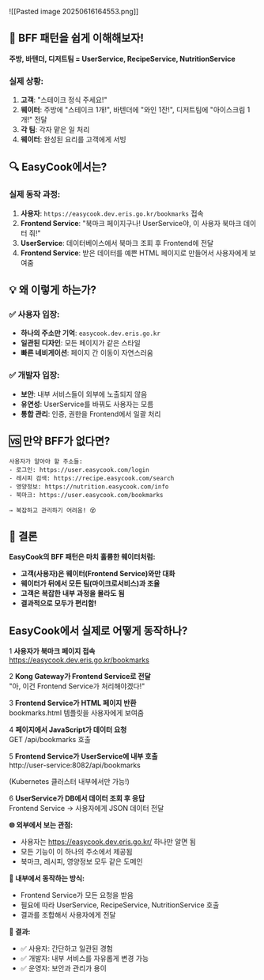 ![[Pasted image 20250616164553.png]]
## 🤔 **BFF 패턴을 쉽게 이해해보자!**

**주방, 바텐더, 디저트팀 = UserService, RecipeService, NutritionService**
### **실제 상황:**

1. **고객**: "스테이크 정식 주세요!"
2. **웨이터**: 주방에 "스테이크 1개!", 바텐더에 "와인 1잔!", 디저트팀에 "아이스크림 1개!" 전달
3. **각 팀**: 각자 맡은 일 처리
4. **웨이터**: 완성된 요리를 고객에게 서빙

## 🔍 **EasyCook에서는?**

### **실제 동작 과정:**

1. **사용자**: `https://easycook.dev.eris.go.kr/bookmarks` 접속
2. **Frontend Service**: "북마크 페이지구나! UserService야, 이 사용자 북마크 데이터 줘!"
3. **UserService**: 데이터베이스에서 북마크 조회 후 Frontend에 전달
4. **Frontend Service**: 받은 데이터를 예쁜 HTML 페이지로 만들어서 사용자에게 보여줌

## 💡 **왜 이렇게 하는가?**

### **✅ 사용자 입장:**

- **하나의 주소만 기억**: `easycook.dev.eris.go.kr`
- **일관된 디자인**: 모든 페이지가 같은 스타일
- **빠른 네비게이션**: 페이지 간 이동이 자연스러움

### **✅ 개발자 입장:**

- **보안**: 내부 서비스들이 외부에 노출되지 않음
- **유연성**: UserService를 바꿔도 사용자는 모름
- **통합 관리**: 인증, 권한을 Frontend에서 일괄 처리

## 🆚 **만약 BFF가 없다면?**

```
사용자가 알아야 할 주소들:
- 로그인: https://user.easycook.com/login
- 레시피 검색: https://recipe.easycook.com/search  
- 영양정보: https://nutrition.easycook.com/info
- 북마크: https://user.easycook.com/bookmarks

→ 복잡하고 관리하기 어려움! 😵
```

## 🎉 **결론**

**EasyCook의 BFF 패턴은 마치 훌륭한 웨이터처럼:**

- **고객(사용자)은 웨이터(Frontend Service)와만 대화**
- **웨이터가 뒤에서 모든 팀(마이크로서비스)과 조율**
- **고객은 복잡한 내부 과정을 몰라도 됨**
- **결과적으로 모두가 편리함!**

## EasyCook에서 실제로 어떻게 동작하나?

1 **사용자가 북마크 페이지 접속**  
https://easycook.dev.eris.go.kr/bookmarks

2 **Kong Gateway가 Frontend Service로 전달**  
"아, 이건 Frontend Service가 처리해야겠다!"

3 **Frontend Service가 HTML 페이지 반환**  
bookmarks.html 템플릿을 사용자에게 보여줌

4 **페이지에서 JavaScript가 데이터 요청**  
GET /api/bookmarks 호출

5 **Frontend Service가 UserService에 내부 호출**  
http://user-service:8082/api/bookmarks  


(Kubernetes 클러스터 내부에서만 가능!)

6 **UserService가 DB에서 데이터 조회 후 응답**  
Frontend Service → 사용자에게 JSON 데이터 전달

**🌐 외부에서 보는 관점:**
- 사용자는 https://easycook.dev.eris.go.kr/ 하나만 알면 됨
- 모든 기능이 이 하나의 주소에서 제공됨
- 북마크, 레시피, 영양정보 모두 같은 도메인

**🔧 내부에서 동작하는 방식:**
- Frontend Service가 모든 요청을 받음
- 필요에 따라 UserService, RecipeService, NutritionService 호출
- 결과를 조합해서 사용자에게 전달

**🎉 결과:**
- ✅ 사용자: 간단하고 일관된 경험
- ✅ 개발자: 내부 서비스를 자유롭게 변경 가능
- ✅ 운영자: 보안과 관리가 용이
